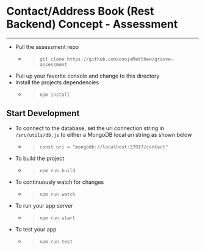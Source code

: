 Contact/Address Book (Rest Backend) Concept - Assessment
===

---

* Pull the assessment repo
    - > `git clone https://github.com/onojaMatthew/groove-assessment`
* Pull up your favorite console and change to this directory
* Install the projects dependencies 
    - > `npm install`

Start Development 
---
* To connect to the database, set the uri connection string in `/src/utils/db.js` to either a MongoDB local uri string as shown below
    - > `const uri = "mongodb://localhost:27017/contact"`
* To build the project
    - > `npm run build`
* To continuously watch for changes 
    - > `npm run watch`
* To run your app server 
    - > `npm run start`
* To test your app
    - > `npm run test`






